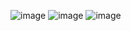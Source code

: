 ![image](https://user-images.githubusercontent.com/67301219/160103119-f2bf4ccc-feb0-4541-a811-f5ccf2d949fc.png)
![image](https://user-images.githubusercontent.com/67301219/160103155-27d0da47-b992-4fb8-bdd7-c91f455ab856.png)
![image](https://user-images.githubusercontent.com/67301219/160103179-421484eb-5fc8-460b-926e-d9eba284e7a8.png)
